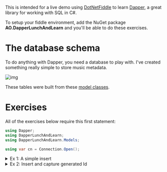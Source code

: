 This is intended for a live demo using [DotNetFiddle](https://dotnetfiddle.net/) to learn [Dapper](https://github.com/DapperLib/Dapper), a great library for working with SQL in C#.

To setup your fiddle environment, add the NuGet package **AO.DapperLunchAndLearn** and you'll be able to do these exercises.

# The database schema

To do anything with Dapper, you need a database to play with. I've created something really simple to store music metadata.

![img](https://adamosoftware.blob.core.windows.net/images/5I6RP2L4P0.png)

These tables were built from these [model classes](https://github.com/adamfoneil/DapperLunchAndLearn/tree/master/DapperLunchAndLearn/Models).

# Exercises

All of the exercises below require this first statement:

```csharp
using Dapper;
using DapperLunchAndLearn;
using DapperLunchAndLearn.Models;

using var cn = Connection.Open();
```

<details>
<summary>Ex 1: A simple insert</summary>

This is a single insert using one of a model class instance as a parameter.
    
```csharp
await cn.ExecuteAsync("INSERT INTO [Artist] ([Name], [CreatedBy]) VALUES (@Name, @CreatedBy)", new Artist()
{
    Name = "Talking Heads",
    CreatedBy = "adamo"
});
```
</details>

<details>
<summary>Ex 2: Insert and capture generated Id</summary>

Here we perform a similar insert, but capture the generated Id value.

```csharp
var id = await cn.QuerySingleAsync<int>(
    @"INSERT INTO [Artist] ([Name], [CreatedBy]) VALUES (@Name, @CreatedBy);
    SELECT SCOPE_IDENTITY()", new Artist()
{
    Name = "Celine Dion",
    CreatedBy = "adamo"
});

Console.WriteLine($"Id = {id}");

```
</details>
